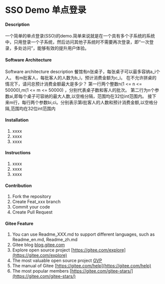 # SSO Demo 单点登录

#### Description
一个简单的单点登录(SSO)的demo.简单来说就是在一个具有多个子系统的系统中，只用登录一个子系统，然后访问其他子系统时不需要再次登录，即“一次登录，多处访问”，能够有效的提升用户体验。

#### Software Architecture
Software architecture description
餐馆有n张桌子，每张桌子可以最多容纳a_i个人。 有m批客人，每批客人的人数为b_i，预计消费金额为c_i。 在不允许拼桌的情况下，请问总预计消费金额最大是多少？ 第一行两个整数n(1 <= n <= 50000),m(1 <= m <= 50000) ，分别代表桌子数和客人的批次。
第二行为n个参数ai,即每个桌子可容纳的最大人数,以空格分隔，范围均在32位int范围内。
接下来m行，每行两个参数bi,ci。分别表示第i批客人的人数和预计消费金额,以空格分隔,范围均在32位int范围内
#### Installation

1.  xxxx
2.  xxxx
3.  xxxx

#### Instructions

1.  xxxx
2.  xxxx
3.  xxxx

#### Contribution

1.  Fork the repository
2.  Create Feat_xxx branch
3.  Commit your code
4.  Create Pull Request


#### Gitee Feature

1.  You can use Readme\_XXX.md to support different languages, such as Readme\_en.md, Readme\_zh.md
2.  Gitee blog [blog.gitee.com](https://blog.gitee.com)
3.  Explore open source project [https://gitee.com/explore](https://gitee.com/explore)
4.  The most valuable open source project [GVP](https://gitee.com/gvp)
5.  The manual of Gitee [https://gitee.com/help](https://gitee.com/help)
6.  The most popular members  [https://gitee.com/gitee-stars/](https://gitee.com/gitee-stars/)
